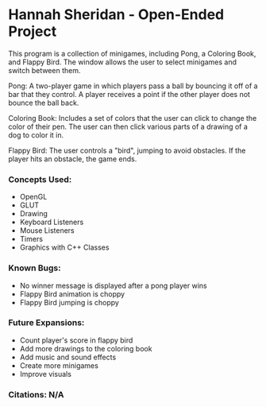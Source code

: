 # Hannah Sheridan - Open-Ended Project
This program is a collection of minigames, including Pong, a Coloring Book, and Flappy Bird. The window allows the user to select minigames and switch between them.

Pong: A two-player game in which players pass a ball by bouncing it off of a bar that they control. A player receives a point if the other player does not bounce the ball back.

Coloring Book: Includes a set of colors that the user can click to change the color of their pen. The user can then click various parts of a drawing of a dog to color it in.

Flappy Bird: The user controls a "bird", jumping to avoid obstacles. If the player hits an obstacle, the game ends. 

### Concepts Used:
* OpenGL
* GLUT
* Drawing 
* Keyboard Listeners
* Mouse Listeners
* Timers
* Graphics with C++ Classes

### Known Bugs:
* No winner message is displayed after a pong player wins
* Flappy Bird animation is choppy
* Flappy Bird jumping is choppy

### Future Expansions:
* Count player's score in flappy bird
* Add more drawings to the coloring book
* Add music and sound effects
* Create more minigames
* Improve visuals

### Citations: N/A

